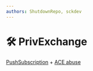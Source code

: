 ```yaml
---
authors: ShutdownRepo, sckdev
---
```


# 🛠️ PrivExchange

[PushSubscription](../mitm-and-coerced-authentications/pushsubscription-abuse.md) + [ACE abuse](../dacl/)
